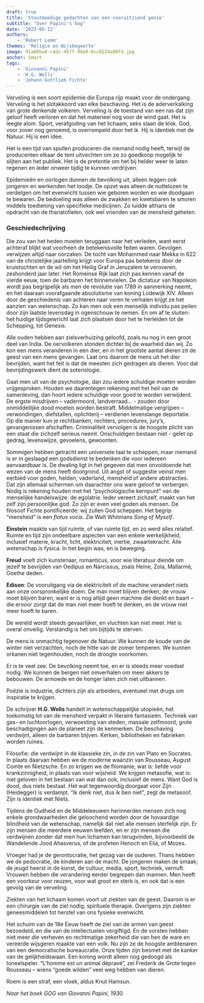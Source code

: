 ```yaml
---
draft: true
title: 'Stoutmoedige gedachten van een vooruitziend genie'
subtitle: "Over Papini's Gog"
date: '2023-05-12'
authors:
    - 'Robert Lemm'
themes: 'Religie en Wijsbegeerte'
image: 91a86ba8-c4dc-4bff-9de0-6cc0224a00fd.jpg
anchor: Smart
tags:
    - 'Giovanni Papini'
    - 'H.G. Wells'
    - 'Johann Gottlieb Fichte'
---
```


Verveling is een soort epidemie die Europa rijp maakt voor de ondergang. Verveling is het slotakkoord van elke beschaving. Het is de aderverkalking van grote denkende volkeren. Verveling is de toestand van een ras dat zijn geloof heeft verloren en dat het materieel nog voor de wind gaat. Het is leegte alom. Sport, verafgoding van het lichaam, seks slaan de klok. God, voor zover nog genoemd, is overrompeld  door het ik. Hij is identiek met de Natuur. Hij is een idee.

Het is een tijd van spullen produceren die niemand nodig heeft, terwijl de producenten elkaar de tent uitvechten om ze zo goedkoop mogelijk te slijten aan het publiek. Het is de pretentie om het bij helder weer te laten regenen en ieder onweer tijdig te kunnen verdrijven.

Epidemieën en oorlogen dunnen de bevolking uit, alleen leggen ook jongeren en werkenden het loodje.  De opzet was alleen de nuttelozen te verdelgen om het evenwicht tussen wie geboren worden en wie doodgaan te bewaren. De bedoeling was alleen de zwakken en kwetsbaren te smoren middels toediening van specifieke medicijnen. Zo luidde althans  de opdracht van de thanatofielen, ook wel vrienden van de mensheid geheten. 

### Geschiedschrijving

Die zou van het heden moeten teruggaan naar het verleden, want eerst achteraf blijkt wat voorheen de betekenisvolle feiten waren. Gevolgen verwijzen altijd naar oorzaken. De tocht van Mohammed naar Mekka in 622 van de christelijke jaartelling krijgt voor Europa pas betekenis door de kruistochten en de wil om het Heilig Graf in Jeruzalem te veroveren, zeshonderd jaar later. Het Romeinse Rijk laat zich pas kennen vanaf de vierde eeuw, toen de barbaren het binnenvielen. De dictatuur van Napoleon wordt pas begrijpelijk als men de revolutie van 1789 in aanmerking neemt, en het daaraan voorafgaande absolutisme van koning Lodewijk XIV. Alleen door de geschiedenis van achteren naar voren te verhalen krijgt ze het aanzien van wetenschap. Zo kan men ook een menselijk individu pas peilen door zijn laatste levensdag in ogenschouw te nemen. En om af te sluiten:  het huidige tijdsgewricht laat zich plaatsen door het te herleiden tot de Schepping, tot Genesis. 

Alle ouden hebben aan zielsverhuizing geloofd, zoals nu nog in een groot deel van India. De oervolkeren stonden dichter bij de waarheid dan wij. Zo kon een mens veranderen in een dier, en in het grootste aantal dieren zit de geest van een mens gevangen. Laat ons daarom de mens uit het dier bevrijden, want het feit is dat de meesten zich gedragen als dieren. Voor dat bevrijdingswerk dient de soteriologie.

Gaat men uit van de psychologie, dan zou iedere schuldige moeten worden vrijgesproken. Houden we daarentegen rekening met het heil van de samenleving, dan hoort iedere schuldige voor goed te worden verwijderd. De ergste misdrijven – vadermoord, landverraad… - zouden door onmiddellijke dood moeten worden bestraft. Middelmatige vergrijpen – verwondingen, diefstallen, oplichterij – verdienen levenslange deportatie. Op die manier kun je rechtbanken, rechters, procedures, jury’s,  gevangenissen afschaffen. Criminaliteit vervolgen is de hoogste plicht van een staat die zichzelf serieus neemt.  Onschuldigen bestaan niet - gelet op gedrag, levenswijze, gevoelens, gewoonten.

Sommigen hebben getracht een universele taal te scheppen, maar niemand is er in geslaagd een godsdienst te bedenken die voor iedereen aanvaardbaar is. De dwaling ligt in het gegeven dat men onvoldoende het wezen van de mens heeft doorgrond. Uit angst of suggestie veinst men eerbied voor goden, helden, vaderland, mensheid of andere abstracties. Dat zijn allemaal schermen om daarachter ons ware geloof te verbergen. Nodig is rekening houden met het “psychologische kernpunt” van de menselijke handelswijze: de egolatrie. Ieder vereert zichzelf, maakt van het zelf zijn persoonlijke god. Zo zijn er even veel goden als mensen. De filosoof Fichte pontificeerde: wij zullen God scheppen. Het begrip “mensheid” is een _flatus vocis_. Zie Walt Whitmans _Song of Myself_.

**Einstein** maakte van tijd ruimte, of van ruimte tijd, en zo werd alles relatief. Ruimte en tijd zijn ondeelbare aspecten van een enkele werkelijkheid, inclusief materie, kracht, licht, elektriciteit, inertie, zwaartekracht. Alle wetenschap is fysica. In het begin was, en is beweging.

**Freud** voelt zich kunstenaar, romanticus, voor wie literatuur diende om jezelf te bevrijden van Oedipus en Narcissus, zoals Heine, Zola, Mallarmé, Goethe deden.

**Edison**: De vooruitgang via de elektriciteit of de machine verandert niets aan onze oorspronkelijke doem. De man moet blijven denken, de vrouw moet blijven baren, want er is nog altijd geen machine die denkt en baart – die ervoor zorgt dat de man niet meer hoeft te denken, en de vrouw niet meer hoeft te baren.

De wereld wordt steeds gevaarlijker, en vluchten kan niet meer. Het is overal onveilig. Verstandig is het om bijtijds te sterven.

De mens is onmachtig tegenover de Natuur. We kunnen de koude van de winter niet verzachten, noch de hitte van de zomer temperen. We kunnen orkanen niet tegenhouden, noch de droogte voorkomen.

Er is te veel zee. De bevolking neemt toe, en er is steeds meer voedsel nodig. We kunnen de bergen niet omverhalen om meer akkers te bebouwen. De armoede en de honger laten zich niet uitbannen.

Poëzie is industrie, dichters zijn als arbeiders, eventueel met drugs om inspiratie te krijgen.

De schrijver **H.G. Wells** handelt in wetenschappelijke utopieën, het toekomstig lot van de mensheid verpakt in literaire fantasieën. Techniek van gas- en luchtoorlogen, verwoesting van steden, massale zelfmoord, grote beschadigingen aan de planeet zijn de kenmerken. De beschaving verdwijnt, alleen de barbaren blijven. Kerken, bibliotheken en fabrieken worden ruïnes.

Filosofie: die verdwijnt in de klassieke zin, in de zin van Plato en Socrates. In plaats daarvan hebben we de moderne waanzin van Rousseau, August Comte en Nietzsche. En zo krijgen we de filomanie, wat is: liefde voor krankzinnigheid, in plaats van voor wijsheid. We krijgen metasofie, wat is: niet geloven in het bestaan van wat dan ook, inclusief de mens. Want God is dood, dus niets bestaat. Het wat tegenwoordig doorgaat voor Zijn (Heidegger) is verdampt. “Ik denk niet, dus ik ben niet”, zegt de metasoof. Zijn is identiek met Niets.

Tijdens de Oudheid en de Middeleeuwen herinnerden mensen zich nog enkele grondwaarheden die geloochend worden door de hovaardige blindheid van de wetenschap, namelijk dat niet alle mensen sterfelijk zijn. Er zijn mensen die meerdere eeuwen leefden, en er zijn mensen die verdwijnen zonder dat men hun lichamen kan terugvinden, bijvoorbeeld de Wandelende Jood Ahasverus, of de profeten Henoch en Elia, of Mozes.

Vroeger had je de gerontocratie, het gezag van de ouderen. Thans hebben we de pedocratie, de kinderen aan de macht. De jongeren maken de smaak; de jeugd heerst in de kunst, de cultuur, media, sport, techniek, vernuft. Vrouwen hebben die verandering eerder begrepen dan mannen. Men heeft een voorkeur voor reuzen, voor wat groot en sterk is, en ook dat is een gevolg van de verveling.

Ziekten van het lichaam komen voort uit ziekten van de geest. Daarom is er een chirurgie van de ziel nodig, spirituele therapie. Overigens zijn ziekten geneesmiddelen tot herstel van ons fysieke evenwicht.

Het schuim van de 18e Eeuw heeft de ziel van de armen van geest bezoedeld, en die van de intellectuelen vergiftigd. En de vorsten hebben niet meer die verheven en rechtmatige zekerheid die van hen de ware en vereerde wijsgeren maakte van een volk. Nu zijn ze de hoogste ambtenaren van een democratische bureaucratie. Onze  tijden zijn besmet met de kanker van de gelijkheidswaan. Een  koning wordt alleen nog gedoogd  als toneelspeler. “L’homme est un animal dépravé”, zei Frederik de Grote tegen Rousseau – wiens “goede wilden” veel weg hebben van dieren.

Roem is een straf, een vloek, aldus Knut Hamsun.

_Naar het boek GOG van Giovanni Papini, 1930._

